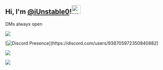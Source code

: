 ## Hi, I'm [@iUnstable0](https://github.com/iUnstable0)!<img src="https://user-images.githubusercontent.com/1303154/88677602-1635ba80-d120-11ea-84d8-d263ba5fc3c0.gif" width="28px" alt="wave">

DMs always open

![](https://komarev.com/ghpvc/?username=iUnstable0)

<!-- ![](https://github-readme-stats.vercel.app/api?username=iUnstable0&theme=dark) ![](https://github-readme-stats.vercel.app/api/top-langs/?username=iUnstable0&theme=dark) -->
<!-- 
<a href="https://discord.com/users/420875438655537162">
  <img src="https://lanyard-profile-readme.vercel.app/api/420875438655537162" align="left" />
</a> -->

[![Discord Presence](https://lanyard-profile-readme.vercel.app/api/938705972350840882?theme=dark&bg=121d2e&animated=true&hideDiscrim=false&borderRadius=20px&idleMessage=Probably%20doing%20something%20else...)](https://discord.com/users/938705972350840882)

![](https://github-readme-stats.vercel.app/api?username=iUnstable0&count_private=true&theme=codeSTACKr&bg_color=121d2e&border_radius=20px&title_color=ffffff&text_color=bcbcbc&hide_border=true&ring_color=f5b53e)

[![](https://github-readme-stats.vercel.app/api/top-langs/?username=iUnstable0&layout=compact&theme=codeSTACKr&bg_color=121d2e&border_radius=20px&title_color=ffffff&text_color=bcbcbc&hide_border=true)](https://github.com/anuraghazra/github-readme-stats)
<!-- <img src="https://img.shields.io/badge/WakaTime-000000?style=for-the-badge&logo=WakaTime&logoColor=white" /> -->

<!-- [![](https://github-readme-stats.vercel.app/api/wakatime?username=iunstable0&theme=codeSTACKr&bg_color=121d2e&border_radius=20px&title_color=ffffff&text_color=bcbcbc&hide_border=true)](https://github.com/anuraghazra/github-readme-stats) -->
